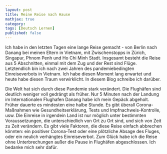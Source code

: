 ```yaml
---
layout: post
title: Meine Reise nach Hause
mathjax: true
category:
tags: [Deutsch Lernen]
published: false
---
```

Ich habe in den letzten Tagen eine lange Reise gemacht -  von Berlin nach Danang bei meinen Eltern in Vietnam, mit Zwischenstopps in Zürich, Singapur, Phnom Penh und Ho Chi Minh Stadt. Insgesamt besteht die Reise aus 5 Abschnitten, einmal mit dem Zug und der Rest sind Flüge. Letztendlich bin ich nach zwei Jahren des pandemiebedingten Einreiseverbots in Vietnam. Ich habe diesen Moment lang erwartet und heute habe diesen Traum verwirklicht. In diesem Blog schreibe ich darüber. 

Die Welt hat sich durch diese Pandemie stark verändert. Die Flughäfen sind deutlich weniger voll gedrängt als früher. Nur 5 Minuten nach der Landung im Internationalen Flughafen Danang habe ich mein Gepäck abgeholt. Früher dauerte es mindesten eine halbe Stunde. Es gibt überall Corona-Maßnahmen wie Gesundheitserklärung, Tests und Impfnachweis-Kontrolle, usw. Die Einreise in irgendein Land ist nur möglich unter bestimmten Voraussetzungen, die unterschiedlich von Ort zu Ort sind, und sich von Zeit zu Zeit verändern. Es gibt viele Faktoren, die diese Reise einfach abbrechen könnten: ein positiver Corona-Test oder eine plötzliche Absage des Fluges, oder ein neulich verhängtes Einreiseverbot. Zum Glück habe ich die Reise ohne Unterbrechungen außer die Pause in Flughäfen abgeschlossen. Ich bedanke mich sehr dafür.
